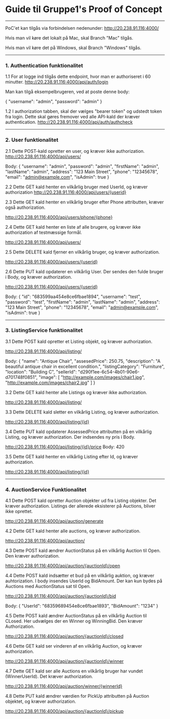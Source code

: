 <h1>Guide til Gruppe1's Proof of Concept</h1>

***

PoC'et kan tilgås via forbindelsen nedenunder:
http://20.238.91.116:4000/

Hvis man vil køre det lokalt på Mac, skal Branch "Mac" tilgås.

Hvis man vil køre det på Windows, skal Branch "Windows" tilgås.


***
<h3>1. Authentication funktionalitet</h3>

1.1 For at logge ind tilgås dette endpoint, hvor man er authoriseret i 60 minutter.
http://20.238.91.116:4000/api/auth/login

Man kan tilgå eksempelbrugeren, ved at poste denne body:

{
"username": "admin",
"password": "admin"
}

1.2 I authorization tabben, skal der vælges "bearer token" og udstedt token fra login.
Dette skal gøres fremover ved alle API-kald der kræver authentication.
http://20.238.91.116:4000/api/auth/authcheck

***
<h3>2. User funktionalitet</h3>

2.1 Dette POST-kald opretter en user, og kræver ikke authorization.
http://20.238.91.116:4000/api/users/

Body:
{
"username": "admin",
"password": "admin",
"firstName": "admin",
"lastName": "admin",
"address": "123 Main Street",
"phone": "12345678",
"email": "admin@example.com",
"isAdmin": true
}

2.2 Dette GET kald henter en vilkårlig bruger med UserId, og kræver authorization
http://20.238.91.116:4000/api/users/{userid}

2.3 Dette GET kald henter en vilkårlig bruger efter Phone attributten, kræver også authorization.

http://20.238.91.116:4000/api/users/phone/{phone}

2.4 Dette GET kald henter en liste af alle brugere, og kræver ikke authorization af testmæssige formål.

http://20.238.91.116:4000/api/users/

2.5 Dette DELETE kald fjerner en vilkårlig bruger, og kræver authorization.

http://20.238.91.116:4000/api/users/{userid}

2.6 Dette PUT kald opdaterer en vilkårlig User. Der sendes den fulde bruger i Body, og kræver authorization.

http://20.238.91.116:4000/api/users/{userid}

Body:
{
"id": "683599aa454e8ce6fbae1894",
"username": "test",
"password": "test",
"firstName": "admin",
"lastName": "admin",
"address": "123 Main Street",
"phone": "12345678",
"email": "admin@example.com",
"isAdmin": true
}
***
<h3>3. ListingService funktionalitet</h3>

3.1 Dette POST kald opretter et Listing objekt, og kræver authorization.

http://20.238.91.116:4000/api/listing/

Body:
{
"name": "Antique Chair",
"assesedPrice": 250.75,
"description": "A beautiful antique chair in excellent condition.",
"listingCategory": "Furniture",
"location": "Building C",
"sellerId": "d290f1ee-6c54-4b01-90e6-d701748f0851",
"image": [
"http://example.com/images/chair1.jpg",
"http://example.com/images/chair2.jpg"
]
}

3.2 Dette GET kald henter alle Listings og kræver ikke authorization.

http://20.238.91.116:4000/api/listing/

3.3 Dette DELETE kald sletter en vilkårlig Listing, og kræver authorization.

http://20.238.91.116:4000/api/listing/{id}

3.4 Dette PUT kald opdaterer AssessedPrice attributten på en vilkårlig Listing, og kræver authorization. Der indsendes ny pris i Body.

http://20.238.91.116:4000/api/listing/{id}/price
Body:
420

3.5 Dette GET kald henter en vilkårlig Listing efter Id, og kræver authorization.

http://20.238.91.116:4000/api/listing/{id}


***

<h3>4. AuctionService Funktionalitet</h3>

4.1 Dette POST kald opretter Auction objekter ud fra Listing objekter. Det kræver  authorization.
Listings der allerede eksisterer på Auctions, bliver ikke oprettet.

http://20.238.91.116:4000/api/auction/generate

4.2 Dette GET kald henter alle auctions, og kræver authorization.

http://20.238.91.116:4000/api/auction/

4.3 Dette POST kald ændrer AuctionStatus på en vilkårlig Auction til Open. Den kræver authorization.

http://20.238.91.116:4000/api/auction/{auctionId}/open

4.4 Dette POST kald indsætter et bud på en vilkårlig auktion, og kræver auhtorization. I body insendes UserId og BidAmount. 
Der kan kun bydes på Auctions med AuctionStatus sat til Open.

http://20.238.91.116:4000/api/auction/{auctionId}/bid

Body:
{
"UserId": "68359689454e8ce6fbae1893",
"BidAmount": "1234"
}

4.5 Dette POST kald ændrer AuctionStatus på en vilkårlig Auction til CLosed. Her udvælges der en Winner og WinningBid. Den kræver Authorization.

http://20.238.91.116:4000/api/auction/{auctionId}/closed

4.6 Dette GET kald ser vinderen af en vilkårlig Auction, og kræver authorization.

http://20.238.91.116:4000/api/auction/{auctionId}/winner

4.7 Dette GET kald ser alle Auctions en vilkårlig bruger har vundet (WinnerUserId). Det kræver authorization.

http://20.238.91.116:4000/api/auction/winner/{winnerId}

4.8 Dette PUT kald ændrer værdien for PickUp attributten på Auction objektet, og kræver authorization.

http://20.238.91.116:4000/api/auction/{auctionId}/pickup